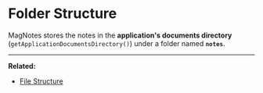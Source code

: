 # Folder Structure

MagNotes stores the notes in the **application's documents directory** (`getApplicationDocumentsDirectory()`) under a folder named **`notes`**.

---

**Related:**

- [File Structure](File_Structure.md)